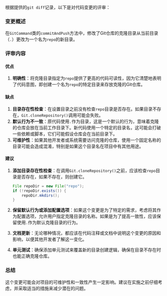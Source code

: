 根据提供的`git diff`记录，以下是对代码变更的评审：

### 变更概述
在`GitCommand`类的`commitAndPush`方法中，修改了Git仓库的克隆目录从当前目录（`.`）更改为一个名为`repo`的新目录。

### 评审内容

#### 优点
1. **明确性**：将克隆目录指定为`repo`提供了更高的代码可读性，因为它清楚地表明了代码意图，即创建一个名为`repo`的特定目录来存放克隆的Git仓库。

#### 缺点
1. **目录存在性检查**：在设置目录之前没有检查`repo`目录是否存在。如果目录不存在，`Git.cloneRepository()`调用可能会失败。
2. **默认行为不一致**：原代码使用`.`作为目录，这是一个默认的行为，意味着克隆的仓库会放在当前工作目录下。新代码使用一个特定的目录名，这可能会打破一些依赖或脚本，它们可能假设仓库会在当前目录下。
3. **可维护性**：如果其他开发者或系统需要访问克隆的仓库，使用一个固定名称的目录可能会造成混淆，特别是如果这个目录名在项目中有其他用途。

#### 建议
1. **添加目录存在性检查**：在调用`Git.cloneRepository()`之前，应该检查`repo`目录是否存在，如果不存在，则创建它。
   
   ```java
   File repoDir = new File("repo");
   if (!repoDir.exists()) {
       repoDir.mkdirs();
   }
   ```

2. **保留默认行为或添加配置选项**：如果这个变更是为了特定的需求，考虑将其作为配置选项，允许用户指定克隆目录的名称。如果是为了提高一致性，应该保留使用`.`作为默认克隆目录的行为。

3. **文档更新**：无论哪种情况，都应该在代码注释或文档中说明这个变更的原因和影响，以便其他开发者了解这一变化。

4. **单元测试**：确保添加单元测试来覆盖新的目录创建逻辑，确保在目录不存在时也能正确克隆仓库。

### 总结
这个变更可能会对项目的可维护性和一致性产生一定影响。建议在实施之前仔细考虑，并采取适当的措施来减少潜在的问题。